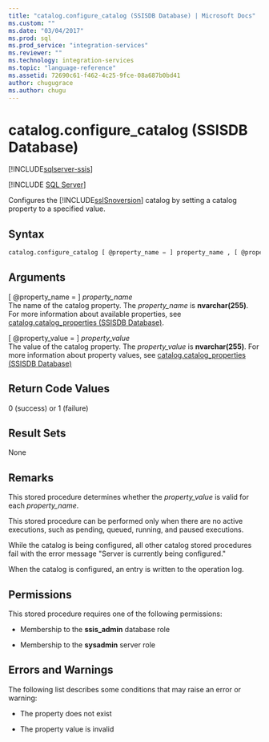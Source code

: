 ```yaml
---
title: "catalog.configure_catalog (SSISDB Database) | Microsoft Docs"
ms.custom: ""
ms.date: "03/04/2017"
ms.prod: sql
ms.prod_service: "integration-services"
ms.reviewer: ""
ms.technology: integration-services
ms.topic: "language-reference"
ms.assetid: 72690c61-f462-4c25-9fce-08a687b0bd41
author: chugugrace
ms.author: chugu
---
```

# catalog.configure_catalog (SSISDB Database)

[!INCLUDE[sqlserver-ssis](../../includes/applies-to-version/sqlserver-ssis.md)]


[!INCLUDE [SQL Server](../../includes/applies-to-version/sqlserver.md)]

  Configures the [!INCLUDE[ssISnoversion](../../includes/ssisnoversion-md.md)] catalog by setting a catalog property to a specified value.  
  
## Syntax  
  
```sql
catalog.configure_catalog [ @property_name = ] property_name , [ @property_value = ] property_value  
```  
  
## Arguments  
 [ @property_name = ] *property_name*  
 The name of the catalog property. The *property_name* is **nvarchar(255)**. For more information about available properties, see [catalog.catalog_properties &#40;SSISDB Database&#41;](../../integration-services/system-views/catalog-catalog-properties-ssisdb-database.md).  
  
 [ @property_value = ] *property_value*  
 The value of the catalog property. The *property_value* is **nvarchar(255)**. For more information about property values, see [catalog.catalog_properties &#40;SSISDB Database&#41;](../../integration-services/system-views/catalog-catalog-properties-ssisdb-database.md)  
  
## Return Code Values  
 0 (success) or 1 (failure)  
  
## Result Sets  
 None  
  
## Remarks  
 This stored procedure determines whether the *property_value* is valid for each *property_name*.  
  
 This stored procedure can be performed only when there are no active executions, such as pending, queued, running, and paused executions.  
  
 While the catalog is being configured, all other catalog stored procedures fail with the error message "Server is currently being configured."
  
 When the catalog is configured, an entry is written to the operation log.  
  
## Permissions  
 This stored procedure requires one of the following permissions:  
  
-   Membership to the **ssis_admin** database role  
  
-   Membership to the **sysadmin** server role  
  
## Errors and Warnings  
 The following list describes some conditions that may raise an error or warning:  
  
-   The property does not exist  
  
-   The property value is invalid  
  
  
